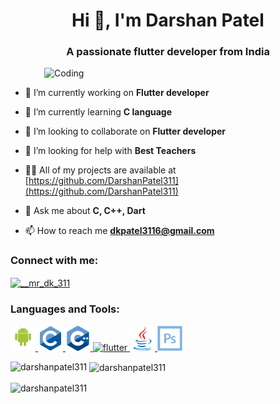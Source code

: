 <h1 align="center">Hi 👋, I'm Darshan Patel</h1>
<h3 align="center">A passionate flutter developer from India</h3>
<img align="right" alt="Coding" width="450" src="https://ik.imagekit.io/dresma/Dresma_Library/manager-openings_NW3bXTTFP.gif">


<p align="left"> <a href="https://twitter.com/" target="blank"><img src="https://img.shields.io/twitter/follow/?logo=twitter&style=for-the-badge" alt="" /></a> </p>

- 🔭 I’m currently working on **Flutter developer**

- 🌱 I’m currently learning **C language**

- 👯 I’m looking to collaborate on **Flutter developer**

- 🤝 I’m looking for help with **Best Teachers**

- 👨‍💻 All of my projects are available at [https://github.com/DarshanPatel311](https://github.com/DarshanPatel311)

- 💬 Ask me about **C, C++, Dart**

- 📫 How to reach me **dkpatel3116@gmail.com**

<h3 align="left">Connect with me:</h3>
<p align="left">
<a href="https://instagram.com/__mr_dk_311" target="blank"><img align="center" src="https://raw.githubusercontent.com/rahuldkjain/github-profile-readme-generator/master/src/images/icons/Social/instagram.svg" alt="__mr_dk_311" height="30" width="40" /></a>
</p>

<h3 align="left">Languages and Tools:</h3>
<p align="left"> <a href="https://developer.android.com" target="_blank" rel="noreferrer"> <img src="https://raw.githubusercontent.com/devicons/devicon/master/icons/android/android-original-wordmark.svg" alt="android" width="40" height="40"/> </a> <a href="https://www.cprogramming.com/" target="_blank" rel="noreferrer"> <img src="https://raw.githubusercontent.com/devicons/devicon/master/icons/c/c-original.svg" alt="c" width="40" height="40"/> </a> <a href="https://www.w3schools.com/cpp/" target="_blank" rel="noreferrer"> <img src="https://raw.githubusercontent.com/devicons/devicon/master/icons/cplusplus/cplusplus-original.svg" alt="cplusplus" width="40" height="40"/> </a> <a href="https://flutter.dev" target="_blank" rel="noreferrer"> <img src="https://www.vectorlogo.zone/logos/flutterio/flutterio-icon.svg" alt="flutter" width="40" height="40"/> </a> <a href="https://www.java.com" target="_blank" rel="noreferrer"> <img src="https://raw.githubusercontent.com/devicons/devicon/master/icons/java/java-original.svg" alt="java" width="40" height="40"/> </a> <a href="https://www.photoshop.com/en" target="_blank" rel="noreferrer"> <img src="https://raw.githubusercontent.com/devicons/devicon/master/icons/photoshop/photoshop-line.svg" alt="photoshop" width="40" height="40"/> </a> </p>

<p><img align="left" src="https://github-readme-stats.vercel.app/api/top-langs?username=darshanpatel311&show_icons=true&locale=en&layout=compact" alt="darshanpatel311" /></p>

<p>&nbsp;<img align="center" src="https://github-readme-stats.vercel.app/api?username=darshanpatel311&show_icons=true&locale=en" alt="darshanpatel311" /></p>

<p><img align="center" src="https://github-readme-streak-stats.herokuapp.com/?user=darshanpatel311&" alt="darshanpatel311" /></p>
